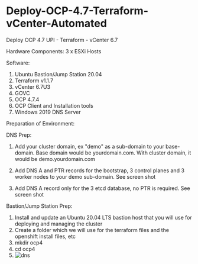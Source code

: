 # Deploy-OCP-4.7-Terraform-vCenter-Automated
Deploy OCP 4.7 UPI - Terraform - vCenter 6.7

Hardware Components:
3 x ESXi Hosts

Software:
1. Ubuntu Bastion/Jump Station 20.04
2. Terraform v1.1.7
3. vCenter 6.7U3
4. GOVC
5. OCP 4.7.4
6. OCP Client and Installation tools
7. Windows 2019 DNS Server

Preparation of Environment:

DNS Prep:
1. Add your cluster domain, ex "demo" as a sub-domain to your base-domain. Base domain would be yourdomain.com. With cluster domain, it would be demo.yourdomain.com

2. Add DNS A and PTR records for the bootstrap, 3 control planes and 3 worker nodes to your demo sub-domain. See screen shot

3. Add DNS A record only for the 3 etcd database, no PTR is required. See screen shot

Bastion/Jump Station Prep:
1. Install and update an Ubuntu 20.04 LTS bastion host that you will use for deploying and managing the cluster
2. Create a folder which we will use for the terraform files and the openshift install files, etc
3. mkdir ocp4
4. cd ocp4
5. ![dns](https://user-images.githubusercontent.com/92060430/159207532-b0e5835d-24ec-4198-9555-484474a8095d.JPG)




